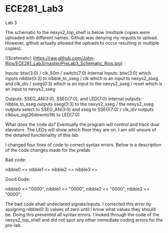 ECE281_Lab3
===========

Lab 3

The schematic to the nexys2_top_shelf is below (multiple copies were uploaded with different names. Github was denying my requsts to upload. However, github actually allowed the uploads to occur resulting in multiple copies):

![Scehmatic] (https://raw.github.com/John-Rios/ECE281_Lab3/master/PreLab3_Schematic_Rios.jpg)

Inputs: btw(3:0) / clk_50m / switch(7:0)
Internal Inputs: btw(3:0) which inputs nibble(0:3) to nibble_to_sseg / clk which is an input to nexys2_sseg and clk_div / sseg(0:3) which is an input to the nexys2_sseg / reset which is an input to nexys2_sseg

Outputs: SSEG_AN(3:0), SSEG(7:0), and LED(7:0)
internal outputs: nibble_to_sseg outputs sseg(0:3) to the nexys2_sseg / the nexys2_sseg outputs select to SSEG_AN(3:0) and sseg to SSEG(7:0) / clk_div outputs clkbus_sig(26downto19) to LED(7:0)

What does the code do? Eventually the program will control and track dual elevators. The LEDs will show which floor they are on. I am still unsure of the detailed functionality of this lab.

I changed four lines of code to correct syntax errors. Below is a description of the code changes made for the prelab:

Bad code:

nibble0 <= 
nibble1 <= 
nibble2 <= 
nibble3 <= 

Good Code: 

nibble0 <= "0000",
nibble1 <= "0000",
nibble2 <= "0000",
nibble3 <= "0000";

The bad code ahad undeclared signals/inputs. I corrected this error by assigning nibble(0:3) values of zero until I know what values they should be. Doing this prevented all syntax errors. I looked through the code of the nexys2_top_shell and did not spot any other immediate coding errors for the pre-lab.

